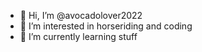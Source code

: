 - 👋 Hi, I’m @avocadolover2022
- 👀 I’m interested in horseriding and coding
- 🌱 I’m currently learning stuff
<!---
avocadolover2022/avocadolover2022 is a ✨ special ✨ repository because its `README.md` (this file) appears on your GitHub profile.
You can click the Preview link to take a look at your changes.
--->
